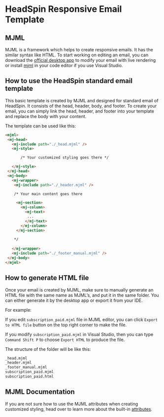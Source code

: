 # HeadSpin Responsive Email Template

## MJML
MJML is a framework which helps to create responsive emails. It has the similar syntax like HTML. To start working on editing an email, you can download the [official desktop app](https://mjmlio.github.io/mjml-app/) to modify your email with live rendering or install [mjml](https://marketplace.visualstudio.com/items?itemName=attilabuti.vscode-mjml) in your code editor if you use Visual Studio.

## How to use the HeadSpin standard email template

This basic template is created by MJML and designed for standard email of HeadSpin. It consists of the head, header, body, and footer. To create your email, you can simply link the head, header, and footer into your template and replace the body with your content.

The template can be used like this:

```html
<mjml>
 <mj-head>
   <mj-include path="./_head.mjml" />
   <mj-style>

       /* Your customized styling goes there */

   </mj-style>
 </mj-head>
 <mj-body>
   <mj-wrapper>
    <mj-include path="./_header.mjml" />

    /* Your main content goes there 

     <mj-section>
       <mj-column>
         <mj-text>
          ...
         </mj-text>
       </mj-column>
     </mj-section>
    
    */
    
   </mj-wrapper>
   <mj-include path="./_footer_manual.mjml" />
 </mj-body>
</mjml>
```

## How to generate HTML file

Once your email is created by MJML, make sure to manually generate an HTML file with the same name as MJML’s, and put it in the same folder. You can either generate it by the desktop app or export it from your IDE.

For example:

If you edit `subscription_paid.mjml` file in MJML editor, you can click `Export to HTML file` button on the top right corner to make the file.

If you modify `subscription_paid.mjml` in Visual Studio, then you can type `Command Shift P` to choose `Export HTML` to produce the file.

The structure of the folder will be like this:

```html
_head.mjml
_header.mjml
_footer_manual.mjml
subscription_paid.mjml
subscription_paid.html
```


## MJML Documentation

If you are not sure how to use the MJML attributes when creating customized styling, head over to learn more about the built-in [attributes](https://mjml.io/documentation/).





